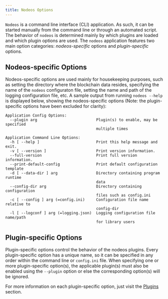 ```yaml
---
title: Nodeos Options
---
```


`Nodeos` is a command line interface (CLI) application. As such, it can be started manually from the command line or through an automated script. The behavior of `nodeos` is determined mainly by which plugins are loaded and which plugin options are used. The `nodeos` application features two main option categories: *nodeos-specific* options and *plugin-specific* options.

## Nodeos-specific Options

Nodeos-specific options are used mainly for housekeeping purposes, such as setting the directory where the blockchain data resides, specifying the name of the `nodeos` configuraton file, setting the name and path of the logging configuration file, etc. A sample output from running  `nodeos --help` is displayed below, showing the nodeos-specific options (Note: the plugin-specific options have been excluded for clarity):

```console
Application Config Options:
  --plugin arg                          Plugin(s) to enable, may be specified 
                                        multiple times

Application Command Line Options:
  -h [ --help ]                         Print this help message and exit.
  -v [ --version ]                      Print version information.
  --full-version                        Print full version information.
  --print-default-config                Print default configuration template
  -d [ --data-dir ] arg                 Directory containing program runtime 
                                        data
  --config-dir arg                      Directory containing configuration 
                                        files such as config.ini
  -c [ --config ] arg (=config.ini)     Configuration file name relative to 
                                        config-dir
  -l [ --logconf ] arg (=logging.json)  Logging configuration file name/path 
                                        for library users
```

## Plugin-specific Options

Plugin-specific options control the behavior of the nodeos plugins. Every plugin-specific option has a unique name, so it can be specified in any order within the command line or `config.ini` file. When specifying one or more plugin-specific option(s), the applicable plugin(s) must also be enabled using the `--plugin` option or else the corresponding option(s) will be ignored.

For more information on each plugin-specific option, just visit the [Plugins](../plugins/index.md) section.
